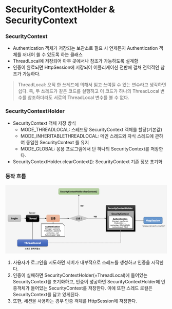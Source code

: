 # SecurityContextHolder & SecurityContext

### SecurityContext

- Authentication 객체가 저장되는 보관소로 필요 시 언제든지 Authentication 객체를 꺼내어 쓸 수 있도록 하는 클래스
- ThreadLocal에 저장되어 아무 곳에서나 참조가 가능하도록 설계함
- 인증이 완료되면 HttpSession에 저장되어 어플리케이션 전반에 걸쳐 전역적인 참조가 가능하다.

> ThreadLocal: 오직 한 쓰레드에 의해서 읽고 쓰여질 수 있는 변수라고 생각하면 쉽다. 즉, 두 쓰레드가 같은 코드를 실행하고 이 코드가 하나의 ThreadLocal 변수를 참조하더라도 서로의 ThreadLocal 변수를 볼 수 없다.

### SecurityContextHolder

- SecurityContext 객체 저장 방식
	- MODE_THREADLOCAL: 스레드당 SecurityContext 객체를 할당(기본값)
	- MODE_INHERITABLETHREADLOCAL: 메인 스레드와 자식 스레드에 관하여 동일한 SecurityContext 를 유지
	- MODE_GLOBAL: 응용 프로그램에서 단 하나의 SecurityContext를 저장한다.
- SecurityContextHolder.clearContext(): SecurityContext 기존 정보 초기화

### 동작 흐름

![securitycontext](./images/securitycontext.png)

1. 사용자가 로그인을 시도하면 서버가 내부적으로 스레드를 생성하고 인증을 시작한다.
2. 인증이 실패하면 SecurityContextHolder(=ThreadLocal)에 들어있는 SecurityContext를 초기화하고, 인증이 성공하면 SecurityContextHolder에 인증객체가 들어있는 SecurityContext를 저장한다. 이에 또한 스레드 로컬은 SecurityContext를 담고 있게된다.
3. 또한, 세션을 사용하는 경우 인증 객체를 HttpSession에 저장한다.